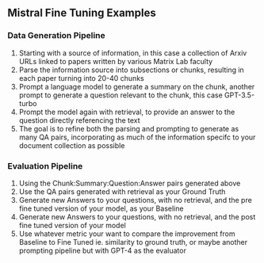 ## Mistral Fine Tuning Examples

### Data Generation Pipeline
1. Starting with a source of information, in this case a collection of Arxiv URLs linked to papers written by various Matrix Lab faculty
2. Parse the information source into subsections or chunks, resulting in each paper turning into 20-40 chunks
3. Prompt a language model to generate a summary on the chunk, another prompt to generate a question relevant to the chunk, this case GPT-3.5-turbo
4. Prompt the model again with retrieval, to provide an answer to the question directly referencing the text
5. The goal is to refine both the parsing and prompting to generate as many QA pairs, incorporating as much of the information specifc to your document collection as possible

### Evaluation Pipeline
1. Using the Chunk:Summary:Question:Answer pairs generated above
2. Use the QA pairs generated with retrieval as your Ground Truth
3. Generate new Answers to your questions, with no retrieval, and the pre fine tuned version of your model, as your Baseline
4. Generate new Answers to your questions, with no retrieval, and the post fine tuned version of your model
5. Use whatever metric your want to compare the improvement from Baseline to Fine Tuned ie. similarity to ground truth, or maybe another prompting pipeline but with GPT-4 as the evaluator